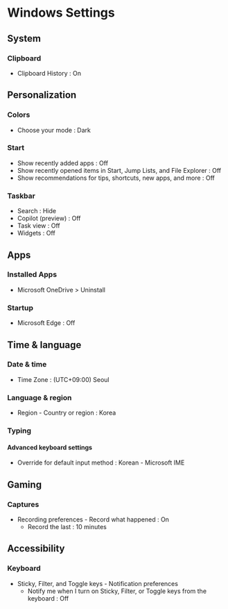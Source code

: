 # Windows Settings

## System

### Clipboard

- Clipboard History : On

## Personalization

### Colors

- Choose your mode : Dark

### Start

- Show recently added apps : Off
- Show recently opened items in Start, Jump Lists, and File Explorer : Off
- Show recommendations for tips, shortcuts, new apps, and more : Off

### Taskbar

- Search : Hide
- Copilot (preview) : Off
- Task view : Off
- Widgets : Off

## Apps

### Installed Apps

- Microsoft OneDrive > Uninstall

### Startup

- Microsoft Edge : Off

## Time & language

### Date & time

- Time Zone : (UTC+09:00) Seoul

### Language & region

- Region - Country or region : Korea

### Typing

#### Advanced keyboard settings

- Override for default input method : Korean - Microsoft IME

## Gaming

### Captures

- Recording preferences - Record what happened : On
  - Record the last : 10 minutes

## Accessibility

### Keyboard

- Sticky, Filter, and Toggle keys - Notification preferences
  - Notify me when I turn on Sticky, Filter, or Toggle keys from the keyboard : Off
